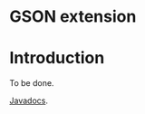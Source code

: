 GSON extension
=================

Introduction
============

To be done.

[Javadocs](javadocs://jse/ext/org/restlet/ext/gson/package-summary.html).

